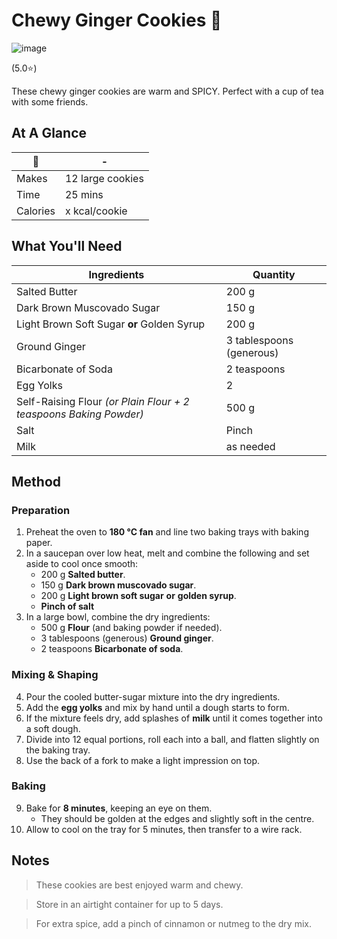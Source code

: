 # Chewy Ginger Cookies 🍪

![image](https://drive.google.com/uc?export=view&id=16xFh7wluiTToEkQtN3x7NOiMQ7PK7V00)

[//]: # (when adding google drive link, just replace the asset id, don't change anything else about the above link otherwise the image will not display)

(5.0⭐️)

These chewy ginger cookies are warm and SPICY. Perfect with a cup of tea with some friends.

## At A Glance

🍪 | -
-- | --
Makes | 12 large cookies
Time | 25 mins
Calories | x kcal/cookie
## What You'll Need

| Ingredients                                                       | Quantity                 |
| ----------------------------------------------------------------- | ------------------------ |
| Salted Butter                                                     | 200 g                    |
| Dark Brown Muscovado Sugar                                        | 150 g                    |
| Light Brown Soft Sugar **or** Golden Syrup                        | 200 g                    |
| Ground Ginger                                                     | 3 tablespoons (generous) |
| Bicarbonate of Soda                                               | 2 teaspoons              |
| Egg Yolks                                                         | 2                        |
| Self-Raising Flour *(or Plain Flour + 2 teaspoons Baking Powder)* | 500 g                    |
| Salt                                                              | Pinch                    |
| Milk                                                              | as needed                |
## Method

### **Preparation**

1. Preheat the oven to **180 °C fan** and line two baking trays with baking paper.
2. In a saucepan over low heat, melt and combine the following and set aside to cool once smooth:
	- 200 g **Salted butter**.
	- 150 g **Dark brown muscovado sugar**.
	- 200 g **Light brown soft sugar** **or** **golden syrup**.
	- **Pinch of salt**
3. In a large bowl, combine the dry ingredients:
	- 500 g **Flour** (and baking powder if needed).
	- 3 tablespoons (generous) **Ground ginger**.
	- 2 teaspoons **Bicarbonate of soda**.  

### **Mixing & Shaping**

4. Pour the cooled butter-sugar mixture into the dry ingredients.
5. Add the **egg yolks** and mix by hand until a dough starts to form.
6. If the mixture feels dry, add splashes of **milk** until it comes together into a soft dough.
7. Divide into 12 equal portions, roll each into a ball, and flatten slightly on the baking tray.
8. Use the back of a fork to make a light impression on top.

### **Baking**

9. Bake for **8 minutes**, keeping an eye on them.
   - They should be golden at the edges and slightly soft in the centre.
9. Allow to cool on the tray for 5 minutes, then transfer to a wire rack.

## Notes

> These cookies are best enjoyed warm and chewy.

> Store in an airtight container for up to 5 days.

> For extra spice, add a pinch of cinnamon or nutmeg to the dry mix.
